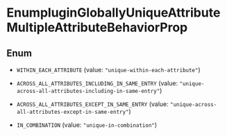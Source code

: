 

# EnumpluginGloballyUniqueAttributeMultipleAttributeBehaviorProp

## Enum


* `WITHIN_EACH_ATTRIBUTE` (value: `"unique-within-each-attribute"`)

* `ACROSS_ALL_ATTRIBUTES_INCLUDING_IN_SAME_ENTRY` (value: `"unique-across-all-attributes-including-in-same-entry"`)

* `ACROSS_ALL_ATTRIBUTES_EXCEPT_IN_SAME_ENTRY` (value: `"unique-across-all-attributes-except-in-same-entry"`)

* `IN_COMBINATION` (value: `"unique-in-combination"`)



